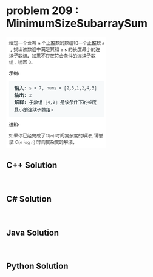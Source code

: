 
# problem 209 : MinimumSizeSubarraySum

<img src="https://github.com/Peefy/PeefyLeetCode/blob/master/doc/201-300/209.MinimumSizeSubarraySum/problem.png"/>

## C++ Solution

```c++



```

## C# Solution

```csharp



```

## Java Solution

```java



```

## Python Solution

```python

     

```




